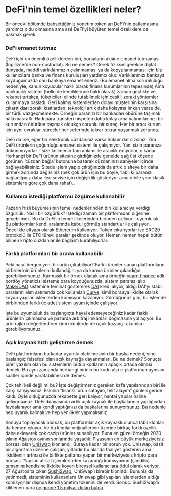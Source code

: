 # DeFi'nin temel özellikleri neler?

Bir önceki bölümde bahsettiğimiz yönetim tokenları DeFi'nin patlamasına yardımcı oldu olmasına ama asıl DeFi'yi büyüten temel özelliklere de bakmak gerek:

### DeFi emanet tutmaz <a id="defi-emanet-tutmaz"></a>

DeFi için en önemli özelliklerden biri, borsaların aksine emanet tutmaması \(İngilizce'de non-custodial\). Bu ne demek? Gerek fiziksel gerekse dijital dünyada, maddi varlıklarımızın çalınmaması ya da kopyalanmaması için biz kullanıcılara banka ve finans kuruluşları yardımcı olur. Varlıklarımızı bankaya koyduğumuzda onu bankaya emanet ederiz. \(Bu emanet alma sorumluluğu nedeniyle, kanun koyucular haklı olarak finans kurumlarının tepesinde\) Ama bankacılık sistemi \(belki de kendilerince haklı olarak\) zaman geçtikte ve rekabet arttıkça, tüketicileri elinde tutabilmek için çeşitli zoraki yöntemler kullanmaya başladı. Geri kalmış sistemlerden dolayı müşterinin karşısına çıkarttıkları zoraki kısıtlardan, teknoloji artık daha kolayına imkan verse de, bir türlü vazgeçmemekte. Örneğin paranızı bir bankadan öbürüne taşımak hâlâ masraflı. Hadi para transferi nispeten daha kolay ama yatırımlarınızı bir kurumdan öbürüne taşımak oldukça sorunlu bir süreç. Her bir aracı kurum için aynı evraklar, süreçler her seferinde tekrar tekrar yaşanmak zorunda.

DeFi da ise, eğer bir elektronik  cüzdanınız varsa hükümdar sizsiniz. Zira DeFi ürünlerin çoğunluğu emanet sistemi ile çalışmıyor. Yani sizin paranıza dokunmuyorlar - size kelimenin tam anlamı ile aracılık ediyorlar, o kadar. Herhangi bir DeFi ürünün sitesine girdiğinizde genelde sağ üst köşede görünen ‘cüzdan bağla’ butonuna basarak cüzdanınızı saniyeler içinde bağlayabilirsiniz. Sitede işlem yapıp çıktığınızda da artık o siteye bir daha girmek zorunda değilsiniz \(pek çok ürün için bu böyle, tabii ki paranızı bağladığınız daha ileri seviye için değişiklik gösteriyor ama o bile yine klasik sistemlere göre çok daha rahat\)..

### Kullanıcı istediği platformu özgürce kullanabilir <a id="kullan&#x131;c&#x131;-istedi&#x11F;i-platformu-&#xF6;zg&#xFC;rce-kullanabilir"></a>

Pazarın hızlı büyümesinin temel nedenlerinden biri kullanıcıya verdiği özgürlük. Nasıl bir özgürlük? İstediği zaman bir platformdan diğerine geçebilmek. Bu da DeFi’in temel ilkelerinden birinden geliyor - uyumluluk. Bu platformlar kendi aralarında kabul görmüş standartlar ile çalışıyor. Öncelikle altyapı olarak Ethereum kullanıyor. Token çıkarıyorlar ise ERC20 protokolü ile ETC türevi paralar şeklinde oluyor. Hemen hemen hepsi bütün bilinen kripto cüzdanlar ile bağlantı kurabiliyorlar.

### Farklı platformları bir arada kullanabilir <a id="farkl&#x131;-platformlar&#x131;-bir-arada-kullanabilir"></a>

Peki nasıl hergün yeni bir ürün çıkabiliyor? Farklı ürünler sunan platformların birbirlerinin ürünlerini kullandığını ya da karma ürünler çıkardığını görebiliyorsunuz. Karmaşık bir örnek olacak ama örneğin [yearn.finance](https://yearn.finance/) adlı portföy yöneticisi sisteme para koyduğunuzda, sistem paranızı alıp [MakerDAO](https://makerdao.com/en/) sistemine teminat göstererek [DAI](https://oasis.app/) kredi alıyor, aldığı DAI’yı stabil paraların alım satımında çok kullanılan [Curve](https://www.curve.fi/) isimli borsaya likidite olarak koyup yapılan işlemlerden komisyon kazanıyor. Gördüğünüz gibi, bu işlemde birbirinden farklı üç adet sistem uyum içinde çalışıyor.

İşte bu uyumluluk da başlangıçta hayal edemeyeceğiniz kadar farklı ürünlerin çıkmasına ve pazarda arbitraj imkanları doğmasına yol açıyor. Bu arbitrajları değerlendiren kimi ürünlerde de uçuk kazanç rakamları görebiliyorsunuz.

### Açık kaynak hızlı geliştirme demek <a id="a&#xE7;&#x131;k-kaynak-h&#x131;zl&#x131;-geli&#x15F;tirme-demek"></a>

DeFi platformların bu kadar uyumlu olabilmesinin bir başka nedeni, yine başlangıç felsefesi olan açık kaynağa dayanmaları. Bu ne demek? Sonuçta birer yazılım olan bu sistemlerin bütün kodlarının apaçık ortada olması demek. Bu aynı zamanda herhangi birinin bu kodu alıp o platformun aynısını saatler içinde yaratabilmesi de demek.

Çok tehlikeli değil mi bu? İşte değiştirmeniz gereken kafa yapılarından biri ile karşı karşıyasınız: Eskinin “lisanslı ürün satayım, telif alayım” günleri geride kaldı. Öyle olduğunuzda rekabette geri kalıyor, hantal yapılar haline geliyorsunuz. DeFi dünyasında artık açık kaynak ile başkalarının yaptığından faydalanıyor ama kendi yaptığınızı da başkalarına sunuyorsunuz. Bu nedenle hep uyanık kalmalı ve hep yenilikler yapmalısınız. 

Konuyu toplayacak olursak, bu platformlar açık kaynaklı olunca tabii klonları da hemen çıkıyor. Ve bu klonlar orijinallerinin üzerine birkaç farklı özellik daha ekleyerek çok cazip ürünler sunabiliyor. Buna en güzel örneğin 2020 yılının Ağustos ayının sonlarında yaşadık. Piyasanın en büyük merkeziyetsiz borsası olan [Uniswap](https://uniswap.org/) klonlandı. Buraya kadar bir sorun yok. Uniswap, basit bir algoritma üzerine çalışan, yıllardır bu alanda faaliyet gösteren ama likiditenin artması ile birlikte patlama yapan bir merkeziyetsiz kripto para borsası. Yapılan al-sat işlemlerinden kazandığı komisyonun \(şimdilik\) tamamını kendisine likidite koyan bireysel kullanıcılara ödül olarak veriyor. 27 Ağustos’ta çıkan [SushiSwap](https://sushiswap.org/), UniSwap’ı birebir klonladı. Bununla da yetinmedi; sisteminin kullananlara Uniswap gibi yapılan işlemlerden aldığı komisyonlar dışında kendi yönetim tokenini de verdi. Sonuç: SushiSwap’a kilitlenen para [üç günde 1.5 milyar doları buldu](https://www.coindesk.com/sushiswap-uniswap-launch).

